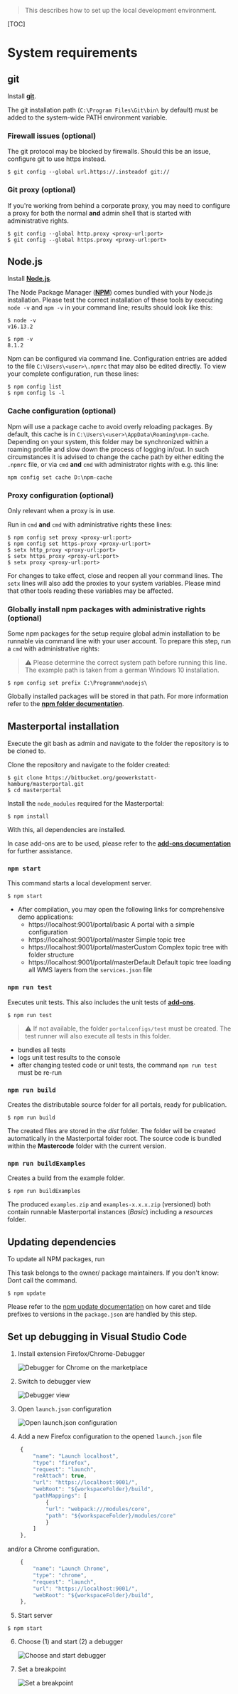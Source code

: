 >This describes how to set up the local development environment.

[TOC]

# System requirements

## git

Install **[git](http://git-scm.com/)**.

The git installation path (`C:\Program Files\Git\bin\` by default) must be added to the system-wide PATH environment variable.

### Firewall issues (optional)

The git protocol may be blocked by firewalls. Should this be an issue, configure git to use https instead.

```console
$ git config --global url.https://.insteadof git://
```

### Git proxy (optional)

If you're working from behind a corporate proxy, you may need to configure a proxy for both the normal **and** admin shell that is started with administrative rights.

```console
$ git config --global http.proxy <proxy-url:port>
$ git config --global https.proxy <proxy-url:port>
```

## Node.js

Install **[Node.js](http://nodejs.org)**.

The Node Package Manager (**[NPM](http://npmjs.org)**) comes bundled with your Node.js installation. Please test the correct installation of these tools by executing `node -v` and `npm -v` in your command line; results should look like this:

```console
$ node -v
v16.13.2

$ npm -v
8.1.2
```

Npm can be configured via command line. Configuration entries are added to the file `C:\Users\<user>\.npmrc` that may also be edited directly. To view your complete configuration, run these lines:

```console
$ npm config list
$ npm config ls -l
```

### Cache configuration (optional)

Npm will use a package cache to avoid overly reloading packages. By default, this cache is in `C:\Users\<user>\AppData\Roaming\npm-cache`. Depending on your system, this folder may be synchronized within a roaming profile and slow down the process of logging in/out. In such circumstances it is advised to change the cache path by either editing the `.npmrc` file, or via `cmd` **and** `cmd` with administrator rights with e.g. this line:

```console
npm config set cache D:\npm-cache
```

### Proxy configuration (optional)

Only relevant when a proxy is in use.

Run in `cmd` **and** `cmd` with administrative rights these lines:

```console
$ npm config set proxy <proxy-url:port>
$ npm config set https-proxy <proxy-url:port>
$ setx http_proxy <proxy-url:port>
$ setx https_proxy <proxy-url:port>
$ setx proxy <proxy-url:port>
```

For changes to take effect, close and reopen all your command lines. The `setx` lines will also add the proxies to your system variables. Please mind that other tools reading these variables may be affected.

### Globally install npm packages with administrative rights (optional)

Some npm packages for the setup require global admin installation to be runnable via command line with your user account. To prepare this step, run a `cmd` with administrative rights:

>⚠️ Please determine the correct system path before running this line. The example path is taken from a german Windows 10 installation.
```console
$ npm config set prefix C:\Programme\nodejs\
```

Globally installed packages will be stored in that path. For more information refer to the **[npm folder documentation](https://docs.npmjs.com/files/folders)**.

## Masterportal installation

Execute the git bash as admin and navigate to the folder the repository is to be cloned to.

Clone the repository and navigate to the folder created:

```console
$ git clone https://bitbucket.org/geowerkstatt-hamburg/masterportal.git
$ cd masterportal
```

Install the `node_modules` required for the Masterportal:

```console
$ npm install
```

With this, all dependencies are installed.

In case add-ons are to be used, please refer to the **[add-ons documentation](addOnsVue.md)** for further assistance.

### `npm start`

This command starts a local development server.

```console
$ npm start
```

- After compilation, you may open the following links for comprehensive demo applications:
    - https://localhost:9001/portal/basic A portal with a simple configuration
    - https://localhost:9001/portal/master Simple topic tree
    - https://localhost:9001/portal/masterCustom Complex topic tree with folder structure
    - https://localhost:9001/portal/masterDefault Default topic tree loading all WMS layers from the `services.json` file

### `npm run test`

Executes unit tests. This also includes the unit tests of **[add-ons](addonsVue.md)**.

```console
$ npm run test
```

>⚠️ If not available, the folder `portalconfigs/test` must be created. The test runner will also execute all tests in this folder.

- bundles all tests
- logs unit test results to the console
- after changing tested code or unit tests, the command `npm run test` must be re-run

### `npm run build`

Creates the distributable source folder for all portals, ready for publication.

```console
$ npm run build
```

The created files are stored in the *dist* folder. The folder will be created automatically in the Masterportal folder root. The source code is bundled within the **Mastercode** folder with the current version.

### `npm run buildExamples`

Creates a build from the example folder.

```console
$ npm run buildExamples
```

The produced `examples.zip` and `examples-x.x.x.zip` (versioned) both contain runnable Masterportal instances (*Basic*) including a *resources* folder.

## Updating dependencies

To update all NPM packages, run

This task belongs to the owner/ package maintainers. If you don't know: Dont call the command.
```console
$ npm update
```

Please refer to the [npm update documentation](https://docs.npmjs.com/cli/v6/commands/npm-update) on how caret and tilde prefixes to versions in the `package.json` are handled by this step.

## Set up debugging in Visual Studio Code

1. Install extension Firefox/Chrome-Debugger

   ![Debugger for Chrome on the marketplace](https://vscode-westus.azurewebsites.net/assets/docs/nodejs/reactjs/debugger-for-chrome.png)

2. Switch to debugger view

   ![Debugger view](https://i0.wp.com/www.mattgoldspink.co.uk/wp-content/uploads/2019/02/Screenshot-2019-02-01-at-21.03.13.png?w=640&ssl=1)

3. Open `launch.json` configuration

   ![Open launch.json configuration](https://docs.microsoft.com/ja-jp/windows/images/vscode-debug-launch-configuration.png)

4. Add a new Firefox configuration to the opened `launch.json` file
```javascript
    {
        "name": "Launch localhost",
        "type": "firefox",
        "request": "launch",
        "reAttach": true,
        "url": "https://localhost:9001/",
        "webRoot": "${workspaceFolder}/build",
        "pathMappings": [
            {
            "url": "webpack:///modules/core",
            "path": "${workspaceFolder}/modules/core"
            }
        ]
    },
```

and/or a Chrome configuration.

```javascript
    {
        "name": "Launch Chrome",
        "type": "chrome",
        "request": "launch",
        "url": "https://localhost:9001/",
        "webRoot": "${workspaceFolder}/build",
    },
```

5. Start server
```console
$ npm start
```

6. Choose (1) and start (2) a debugger

   ![Choose and start debugger](https://i.stack.imgur.com/aJatw.png)

7. Set a breakpoint

    ![Set a breakpoint](https://docs.microsoft.com/en-us/sharepoint/dev/images/vscode-debugging-breakpoint-configured.png)

